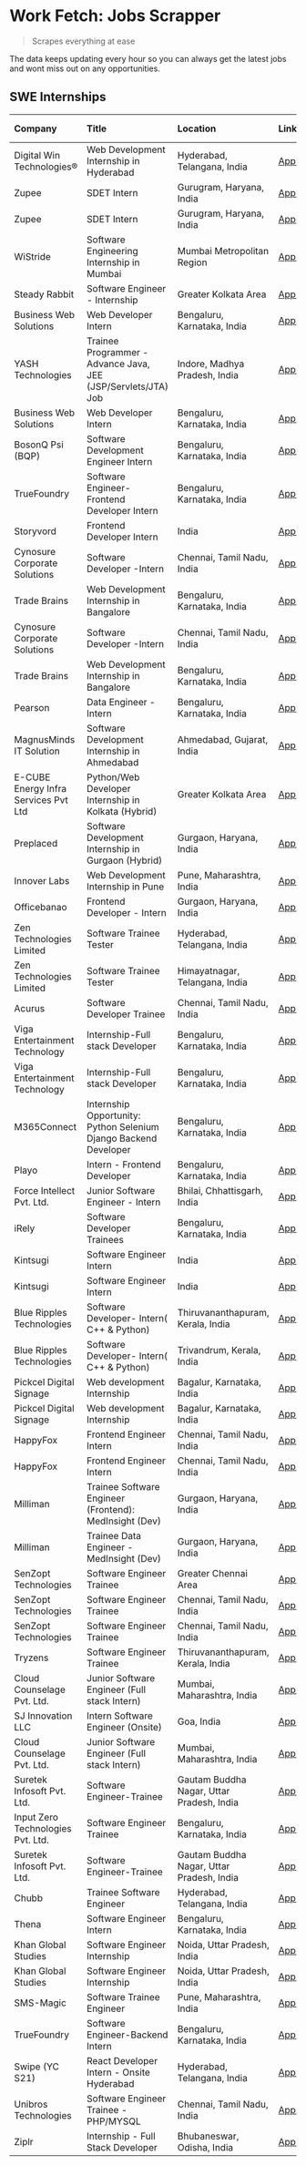 # Work Fetch: Jobs Scrapper
> Scrapes everything at ease

The data keeps updating every hour so you can always get the latest jobs and wont miss out on any opportunities.

## SWE Internships
<!--START_SECTION:workfetch-->
| Company                              | Title                                                            | Location                                  | Link                                                                                                                                                                                                                                                                                        | Date Posted   |
|:-------------------------------------|:-----------------------------------------------------------------|:------------------------------------------|:--------------------------------------------------------------------------------------------------------------------------------------------------------------------------------------------------------------------------------------------------------------------------------------------|:--------------|
| Digital Win Technologies®            | Web Development Internship in Hyderabad                          | Hyderabad, Telangana, India               | [Apply](https://in.linkedin.com/jobs/view/web-development-internship-in-hyderabad-at-digital-win-technologies%C2%AE-3893193501?position=10&pageNum=7&refId=Jz1Gt75ux3I4KvakkJGixQ%3D%3D&trackingId=ul%2FCaxIrLQlCRLB5ah3AxA%3D%3D&trk=public_jobs_jserp-result_search-card)                 | 2024-04-10    |
| Zupee                                | SDET Intern                                                      | Gurugram, Haryana, India                  | [Apply](https://in.linkedin.com/jobs/view/sdet-intern-at-zupee-3888478071?position=52&pageNum=0&refId=7G1Vxl9wRMDpbAc9cR%2BxRA%3D%3D&trackingId=w1Ij2i%2Ffeg79jdB6gBUF2A%3D%3D&trk=public_jobs_jserp-result_search-card)                                                                    | 2024-04-09    |
| Zupee                                | SDET Intern                                                      | Gurugram, Haryana, India                  | [Apply](https://in.linkedin.com/jobs/view/sdet-intern-at-zupee-3888478071?position=2&pageNum=5&refId=sufzH6VYcEDZ2zr6CTZ1pw%3D%3D&trackingId=5FTkME8NA8B0KdJYHUbhYA%3D%3D&trk=public_jobs_jserp-result_search-card)                                                                         | 2024-04-09    |
| WiStride                             | Software Engineering Internship in Mumbai                        | Mumbai Metropolitan Region                | [Apply](https://in.linkedin.com/jobs/view/software-engineering-internship-in-mumbai-at-wistride-3888218704?position=17&pageNum=0&refId=7G1Vxl9wRMDpbAc9cR%2BxRA%3D%3D&trackingId=bHhf7XNs9CFbMBL03Ry%2B%2Fg%3D%3D&trk=public_jobs_jserp-result_search-card)                                 | 2024-04-08    |
| Steady Rabbit                        | Software Engineer - Internship                                   | Greater Kolkata Area                      | [Apply](https://in.linkedin.com/jobs/view/software-engineer-internship-at-steady-rabbit-3885171077?position=21&pageNum=0&refId=7G1Vxl9wRMDpbAc9cR%2BxRA%3D%3D&trackingId=DmRVc1JXdPQsC2svdaJDSg%3D%3D&trk=public_jobs_jserp-result_search-card)                                             | 2024-04-08    |
| Business Web Solutions               | Web Developer Intern                                             | Bengaluru, Karnataka, India               | [Apply](https://in.linkedin.com/jobs/view/web-developer-intern-at-business-web-solutions-3889115371?position=31&pageNum=0&refId=7G1Vxl9wRMDpbAc9cR%2BxRA%3D%3D&trackingId=gH4JZMSo2NWe7Hgkt02BYQ%3D%3D&trk=public_jobs_jserp-result_search-card)                                            | 2024-04-08    |
| YASH Technologies                    | Trainee Programmer - Advance Java, JEE (JSP/Servlets/JTA) Job    | Indore, Madhya Pradesh, India             | [Apply](https://in.linkedin.com/jobs/view/trainee-programmer-advance-java-jee-jsp-servlets-jta-job-at-yash-technologies-3886667670?position=49&pageNum=0&refId=7G1Vxl9wRMDpbAc9cR%2BxRA%3D%3D&trackingId=NLZ4MWVK%2B1FFzzvro57b3g%3D%3D&trk=public_jobs_jserp-result_search-card)           | 2024-04-08    |
| Business Web Solutions               | Web Developer Intern                                             | Bengaluru, Karnataka, India               | [Apply](https://in.linkedin.com/jobs/view/web-developer-intern-at-business-web-solutions-3889115371?position=6&pageNum=2&refId=klEjKNchpVgumzd%2FtP4yEQ%3D%3D&trackingId=KuFm0jv5yc2UonafXo7%2B%2BA%3D%3D&trk=public_jobs_jserp-result_search-card)                                         | 2024-04-08    |
| BosonQ Psi (BQP)                     | Software Development Engineer Intern                             | Bengaluru, Karnataka, India               | [Apply](https://in.linkedin.com/jobs/view/software-development-engineer-intern-at-bosonq-psi-bqp-3888328596?position=43&pageNum=0&refId=7G1Vxl9wRMDpbAc9cR%2BxRA%3D%3D&trackingId=fLe6Udt4%2BmrYwKvAb5Lztg%3D%3D&trk=public_jobs_jserp-result_search-card)                                  | 2024-04-06    |
| TrueFoundry                          | Software Engineer- Frontend Developer Intern                     | Bengaluru, Karnataka, India               | [Apply](https://in.linkedin.com/jobs/view/software-engineer-frontend-developer-intern-at-truefoundry-3887320206?position=23&pageNum=0&refId=7G1Vxl9wRMDpbAc9cR%2BxRA%3D%3D&trackingId=0zHYB2sDTvaHF0bnUumNmA%3D%3D&trk=public_jobs_jserp-result_search-card)                                | 2024-04-05    |
| Storyvord                            | Frontend Developer Intern                                        | India                                     | [Apply](https://in.linkedin.com/jobs/view/frontend-developer-intern-at-storyvord-3518938006?position=16&pageNum=0&refId=7G1Vxl9wRMDpbAc9cR%2BxRA%3D%3D&trackingId=UAxfDQNl%2B2KcBrEp3TTLGA%3D%3D&trk=public_jobs_jserp-result_search-card)                                                  | 2024-04-04    |
| Cynosure Corporate Solutions         | Software Developer -Intern                                       | Chennai, Tamil Nadu, India                | [Apply](https://in.linkedin.com/jobs/view/software-developer-intern-at-cynosure-corporate-solutions-3884767755?position=27&pageNum=0&refId=7G1Vxl9wRMDpbAc9cR%2BxRA%3D%3D&trackingId=wZTr%2FG2%2FzzZuf9KqLEZ9VA%3D%3D&trk=public_jobs_jserp-result_search-card)                             | 2024-04-04    |
| Trade Brains                         | Web Development Internship in Bangalore                          | Bengaluru, Karnataka, India               | [Apply](https://in.linkedin.com/jobs/view/web-development-internship-in-bangalore-at-trade-brains-3885739433?position=60&pageNum=0&refId=7G1Vxl9wRMDpbAc9cR%2BxRA%3D%3D&trackingId=Ytx%2B%2FY0esuDYhFOgCBrqpg%3D%3D&trk=public_jobs_jserp-result_search-card)                               | 2024-04-04    |
| Cynosure Corporate Solutions         | Software Developer -Intern                                       | Chennai, Tamil Nadu, India                | [Apply](https://in.linkedin.com/jobs/view/software-developer-intern-at-cynosure-corporate-solutions-3884767755?position=2&pageNum=2&refId=klEjKNchpVgumzd%2FtP4yEQ%3D%3D&trackingId=o2mrX3%2B4tPBunJsOg%2BGCVA%3D%3D&trk=public_jobs_jserp-result_search-card)                              | 2024-04-04    |
| Trade Brains                         | Web Development Internship in Bangalore                          | Bengaluru, Karnataka, India               | [Apply](https://in.linkedin.com/jobs/view/web-development-internship-in-bangalore-at-trade-brains-3885739433?position=10&pageNum=5&refId=sufzH6VYcEDZ2zr6CTZ1pw%3D%3D&trackingId=%2BWNIc%2Folo0F4lCpO6ZRJnA%3D%3D&trk=public_jobs_jserp-result_search-card)                                 | 2024-04-04    |
| Pearson                              | Data Engineer - Intern                                           | Bengaluru, Karnataka, India               | [Apply](https://in.linkedin.com/jobs/view/data-engineer-intern-at-pearson-3884561204?position=3&pageNum=7&refId=Jz1Gt75ux3I4KvakkJGixQ%3D%3D&trackingId=e5LSfl8R3ye8jMe9Pyjo7Q%3D%3D&trk=public_jobs_jserp-result_search-card)                                                              | 2024-04-04    |
| MagnusMinds IT Solution              | Software Development Internship in Ahmedabad                     | Ahmedabad, Gujarat, India                 | [Apply](https://in.linkedin.com/jobs/view/software-development-internship-in-ahmedabad-at-magnusminds-it-solution-3883933909?position=39&pageNum=0&refId=7G1Vxl9wRMDpbAc9cR%2BxRA%3D%3D&trackingId=WSAsGGjKs5WPbeBJMM4zpA%3D%3D&trk=public_jobs_jserp-result_search-card)                   | 2024-04-03    |
| E-CUBE Energy Infra Services Pvt Ltd | Python/Web Developer Internship in Kolkata (Hybrid)              | Greater Kolkata Area                      | [Apply](https://in.linkedin.com/jobs/view/python-web-developer-internship-in-kolkata-hybrid-at-e-cube-energy-infra-services-pvt-ltd-3882160442?position=18&pageNum=0&refId=7G1Vxl9wRMDpbAc9cR%2BxRA%3D%3D&trackingId=fRlDvTwqtb2227HZdlfcuw%3D%3D&trk=public_jobs_jserp-result_search-card) | 2024-04-02    |
| Preplaced                            | Software Development Internship in Gurgaon (Hybrid)              | Gurgaon, Haryana, India                   | [Apply](https://in.linkedin.com/jobs/view/software-development-internship-in-gurgaon-hybrid-at-preplaced-3880567870?position=24&pageNum=0&refId=7G1Vxl9wRMDpbAc9cR%2BxRA%3D%3D&trackingId=ulXm1MihG7yNVGKjDmPW5g%3D%3D&trk=public_jobs_jserp-result_search-card)                            | 2024-04-01    |
| Innover Labs                         | Web Development Internship in Pune                               | Pune, Maharashtra, India                  | [Apply](https://in.linkedin.com/jobs/view/web-development-internship-in-pune-at-innover-labs-3875494237?position=8&pageNum=0&refId=7G1Vxl9wRMDpbAc9cR%2BxRA%3D%3D&trackingId=Z5XB%2FzR90ozMZyJMo3EHPQ%3D%3D&trk=public_jobs_jserp-result_search-card)                                       | 2024-03-28    |
| Officebanao                          | Frontend Developer - Intern                                      | Gurgaon, Haryana, India                   | [Apply](https://in.linkedin.com/jobs/view/frontend-developer-intern-at-officebanao-3871265915?position=12&pageNum=0&refId=7G1Vxl9wRMDpbAc9cR%2BxRA%3D%3D&trackingId=R4V96nyuDAVq47Ejrt0ITA%3D%3D&trk=public_jobs_jserp-result_search-card)                                                  | 2024-03-28    |
| Zen Technologies Limited             | Software Trainee Tester                                          | Hyderabad, Telangana, India               | [Apply](https://in.linkedin.com/jobs/view/software-trainee-tester-at-zen-technologies-limited-3872036112?position=13&pageNum=0&refId=7G1Vxl9wRMDpbAc9cR%2BxRA%3D%3D&trackingId=z%2FySA0wCn7YBvOUS4kVpIQ%3D%3D&trk=public_jobs_jserp-result_search-card)                                     | 2024-03-27    |
| Zen Technologies Limited             | Software Trainee Tester                                          | Himayatnagar, Telangana, India            | [Apply](https://in.linkedin.com/jobs/view/software-trainee-tester-at-zen-technologies-limited-3872100214?position=10&pageNum=0&refId=7G1Vxl9wRMDpbAc9cR%2BxRA%3D%3D&trackingId=Ahk6hZ43yWp9y55UxJ3mIg%3D%3D&trk=public_jobs_jserp-result_search-card)                                       | 2024-03-26    |
| Acurus                               | Software Developer Trainee                                       | Chennai, Tamil Nadu, India                | [Apply](https://in.linkedin.com/jobs/view/software-developer-trainee-at-acurus-3871400616?position=22&pageNum=0&refId=7G1Vxl9wRMDpbAc9cR%2BxRA%3D%3D&trackingId=9mXV4Jf2ib4xEz5f7mbMow%3D%3D&trk=public_jobs_jserp-result_search-card)                                                      | 2024-03-26    |
| Viga Entertainment Technology        | Internship-Full stack Developer                                  | Bengaluru, Karnataka, India               | [Apply](https://in.linkedin.com/jobs/view/internship-full-stack-developer-at-viga-entertainment-technology-3870669789?position=30&pageNum=0&refId=7G1Vxl9wRMDpbAc9cR%2BxRA%3D%3D&trackingId=U9Rq24AUIsEt77UOin1ykw%3D%3D&trk=public_jobs_jserp-result_search-card)                          | 2024-03-25    |
| Viga Entertainment Technology        | Internship-Full stack Developer                                  | Bengaluru, Karnataka, India               | [Apply](https://in.linkedin.com/jobs/view/internship-full-stack-developer-at-viga-entertainment-technology-3870669789?position=5&pageNum=2&refId=klEjKNchpVgumzd%2FtP4yEQ%3D%3D&trackingId=VVpdgFvrfx9x0aJcemCMMQ%3D%3D&trk=public_jobs_jserp-result_search-card)                           | 2024-03-25    |
| M365Connect                          | Internship Opportunity: Python Selenium Django Backend Developer | Bengaluru, Karnataka, India               | [Apply](https://in.linkedin.com/jobs/view/internship-opportunity-python-selenium-django-backend-developer-at-m365connect-3868219387?position=4&pageNum=7&refId=Jz1Gt75ux3I4KvakkJGixQ%3D%3D&trackingId=2CwhOgDheDE%2FGW6pNJnjqg%3D%3D&trk=public_jobs_jserp-result_search-card)             | 2024-03-24    |
| Playo                                | Intern - Frontend Developer                                      | Bengaluru, Karnataka, India               | [Apply](https://in.linkedin.com/jobs/view/intern-frontend-developer-at-playo-3864131172?position=6&pageNum=0&refId=7G1Vxl9wRMDpbAc9cR%2BxRA%3D%3D&trackingId=qCxHRVzNBUupkNkUEhnXcQ%3D%3D&trk=public_jobs_jserp-result_search-card)                                                         | 2024-03-22    |
| Force Intellect Pvt. Ltd.            | Junior Software Engineer - Intern                                | Bhilai, Chhattisgarh, India               | [Apply](https://in.linkedin.com/jobs/view/junior-software-engineer-intern-at-force-intellect-pvt-ltd-3862286436?position=2&pageNum=7&refId=Jz1Gt75ux3I4KvakkJGixQ%3D%3D&trackingId=UsxUT6Gg%2Flf3YtkRt1CqFQ%3D%3D&trk=public_jobs_jserp-result_search-card)                                 | 2024-03-19    |
| iRely                                | Software Developer Trainees                                      | Bengaluru, Karnataka, India               | [Apply](https://in.linkedin.com/jobs/view/software-developer-trainees-at-irely-3860566039?position=3&pageNum=0&refId=7G1Vxl9wRMDpbAc9cR%2BxRA%3D%3D&trackingId=TJC070rgG6IUZCkjm2URqg%3D%3D&trk=public_jobs_jserp-result_search-card)                                                       | 2024-03-18    |
| Kintsugi                             | Software Engineer Intern                                         | India                                     | [Apply](https://in.linkedin.com/jobs/view/software-engineer-intern-at-kintsugi-3857074071?position=35&pageNum=0&refId=7G1Vxl9wRMDpbAc9cR%2BxRA%3D%3D&trackingId=7fBzOyfu13EMDRF%2BQcr9KQ%3D%3D&trk=public_jobs_jserp-result_search-card)                                                    | 2024-03-16    |
| Kintsugi                             | Software Engineer Intern                                         | India                                     | [Apply](https://in.linkedin.com/jobs/view/software-engineer-intern-at-kintsugi-3857074071?position=10&pageNum=2&refId=klEjKNchpVgumzd%2FtP4yEQ%3D%3D&trackingId=SfgwD8Cgpd9otPTzlPGJvg%3D%3D&trk=public_jobs_jserp-result_search-card)                                                      | 2024-03-16    |
| Blue Ripples Technologies            | Software Developer- Intern( C++ & Python)                        | Thiruvananthapuram, Kerala, India         | [Apply](https://in.linkedin.com/jobs/view/software-developer-intern-c%2B%2B-python-at-blue-ripples-technologies-3855594494?position=20&pageNum=0&refId=7G1Vxl9wRMDpbAc9cR%2BxRA%3D%3D&trackingId=Rqaa%2BhXU6ged8jBUjaVDCA%3D%3D&trk=public_jobs_jserp-result_search-card)                   | 2024-03-14    |
| Blue Ripples Technologies            | Software Developer- Intern( C++  & Python)                       | Trivandrum, Kerala, India                 | [Apply](https://in.linkedin.com/jobs/view/software-developer-intern-c%2B%2B-python-at-blue-ripples-technologies-3856150730?position=19&pageNum=0&refId=7G1Vxl9wRMDpbAc9cR%2BxRA%3D%3D&trackingId=M8drLJCN%2Bl8Ixm9hNsFRFw%3D%3D&trk=public_jobs_jserp-result_search-card)                   | 2024-03-13    |
| Pickcel Digital Signage              | Web development Internship                                       | Bagalur, Karnataka, India                 | [Apply](https://in.linkedin.com/jobs/view/web-development-internship-at-pickcel-digital-signage-3849506118?position=58&pageNum=0&refId=7G1Vxl9wRMDpbAc9cR%2BxRA%3D%3D&trackingId=2oavN%2Bh1ZBGoyTNB6NndJQ%3D%3D&trk=public_jobs_jserp-result_search-card)                                   | 2024-03-08    |
| Pickcel Digital Signage              | Web development Internship                                       | Bagalur, Karnataka, India                 | [Apply](https://in.linkedin.com/jobs/view/web-development-internship-at-pickcel-digital-signage-3849506118?position=8&pageNum=5&refId=sufzH6VYcEDZ2zr6CTZ1pw%3D%3D&trackingId=A9mPRGcGXCBDZGwYBlllhQ%3D%3D&trk=public_jobs_jserp-result_search-card)                                        | 2024-03-08    |
| HappyFox                             | Frontend Engineer Intern                                         | Chennai, Tamil Nadu, India                | [Apply](https://in.linkedin.com/jobs/view/frontend-engineer-intern-at-happyfox-3848357951?position=51&pageNum=0&refId=7G1Vxl9wRMDpbAc9cR%2BxRA%3D%3D&trackingId=CD3Pzj9Nj89k71WBbm%2F0NQ%3D%3D&trk=public_jobs_jserp-result_search-card)                                                    | 2024-03-07    |
| HappyFox                             | Frontend Engineer Intern                                         | Chennai, Tamil Nadu, India                | [Apply](https://in.linkedin.com/jobs/view/frontend-engineer-intern-at-happyfox-3848357951?position=1&pageNum=5&refId=sufzH6VYcEDZ2zr6CTZ1pw%3D%3D&trackingId=5wOgEf7VpsvwBjJtRWpCCQ%3D%3D&trk=public_jobs_jserp-result_search-card)                                                         | 2024-03-07    |
| Milliman                             | Trainee Software Engineer (Frontend): MedInsight (Dev)           | Gurgaon, Haryana, India                   | [Apply](https://in.linkedin.com/jobs/view/trainee-software-engineer-frontend-medinsight-dev-at-milliman-3792874280?position=11&pageNum=0&refId=7G1Vxl9wRMDpbAc9cR%2BxRA%3D%3D&trackingId=DnG7aal8OIADUG3Z2B5Z5g%3D%3D&trk=public_jobs_jserp-result_search-card)                             | 2024-03-01    |
| Milliman                             | Trainee Data Engineer - MedInsight (Dev)                         | Gurgaon, Haryana, India                   | [Apply](https://in.linkedin.com/jobs/view/trainee-data-engineer-medinsight-dev-at-milliman-3789275187?position=6&pageNum=7&refId=Jz1Gt75ux3I4KvakkJGixQ%3D%3D&trackingId=vY2EXLIruA2FNxz2TXa7JA%3D%3D&trk=public_jobs_jserp-result_search-card)                                             | 2024-02-23    |
| SenZopt Technologies                 | Software Engineer Trainee                                        | Greater Chennai Area                      | [Apply](https://in.linkedin.com/jobs/view/software-engineer-trainee-at-senzopt-technologies-3827688781?position=40&pageNum=0&refId=7G1Vxl9wRMDpbAc9cR%2BxRA%3D%3D&trackingId=BPyQZ2%2FilOLCOotL2%2Ff5tw%3D%3D&trk=public_jobs_jserp-result_search-card)                                     | 2024-02-12    |
| SenZopt Technologies                 | Software Engineer Trainee                                        | Chennai, Tamil Nadu, India                | [Apply](https://in.linkedin.com/jobs/view/software-engineer-trainee-at-senzopt-technologies-3827686880?position=54&pageNum=0&refId=7G1Vxl9wRMDpbAc9cR%2BxRA%3D%3D&trackingId=TJ%2FIqDh8dQl48cLvdwQERg%3D%3D&trk=public_jobs_jserp-result_search-card)                                       | 2024-02-12    |
| SenZopt Technologies                 | Software Engineer Trainee                                        | Chennai, Tamil Nadu, India                | [Apply](https://in.linkedin.com/jobs/view/software-engineer-trainee-at-senzopt-technologies-3827686880?position=4&pageNum=5&refId=sufzH6VYcEDZ2zr6CTZ1pw%3D%3D&trackingId=gSibJWBPqpgCIO7kzqzMyg%3D%3D&trk=public_jobs_jserp-result_search-card)                                            | 2024-02-12    |
| Tryzens                              | Software Engineer Trainee                                        | Thiruvananthapuram, Kerala, India         | [Apply](https://in.linkedin.com/jobs/view/software-engineer-trainee-at-tryzens-3809363491?position=41&pageNum=0&refId=7G1Vxl9wRMDpbAc9cR%2BxRA%3D%3D&trackingId=lGjgU3S83lHem3rlvh9Wgw%3D%3D&trk=public_jobs_jserp-result_search-card)                                                      | 2024-01-18    |
| Cloud Counselage Pvt. Ltd.           | Junior Software Engineer (Full stack Intern)                     | Mumbai, Maharashtra, India                | [Apply](https://in.linkedin.com/jobs/view/junior-software-engineer-full-stack-intern-at-cloud-counselage-pvt-ltd-3803132814?position=34&pageNum=0&refId=7G1Vxl9wRMDpbAc9cR%2BxRA%3D%3D&trackingId=dob33wm3JnXGH2LcvDjXpw%3D%3D&trk=public_jobs_jserp-result_search-card)                    | 2024-01-11    |
| SJ Innovation LLC                    | Intern Software Engineer (Onsite)                                | Goa, India                                | [Apply](https://in.linkedin.com/jobs/view/intern-software-engineer-onsite-at-sj-innovation-llc-3799959011?position=48&pageNum=0&refId=7G1Vxl9wRMDpbAc9cR%2BxRA%3D%3D&trackingId=BE68%2FoUq6fyCukZN2RgbrQ%3D%3D&trk=public_jobs_jserp-result_search-card)                                    | 2024-01-11    |
| Cloud Counselage Pvt. Ltd.           | Junior Software Engineer (Full stack Intern)                     | Mumbai, Maharashtra, India                | [Apply](https://in.linkedin.com/jobs/view/junior-software-engineer-full-stack-intern-at-cloud-counselage-pvt-ltd-3803132814?position=9&pageNum=2&refId=klEjKNchpVgumzd%2FtP4yEQ%3D%3D&trackingId=q%2FV0ZUNZ%2F4tL7%2FvIaeG5gg%3D%3D&trk=public_jobs_jserp-result_search-card)               | 2024-01-11    |
| Suretek Infosoft Pvt. Ltd.           | Software Engineer-Trainee                                        | Gautam Buddha Nagar, Uttar Pradesh, India | [Apply](https://in.linkedin.com/jobs/view/software-engineer-trainee-at-suretek-infosoft-pvt-ltd-3800934643?position=28&pageNum=0&refId=7G1Vxl9wRMDpbAc9cR%2BxRA%3D%3D&trackingId=o9JWy0hAkxAvFfT8CuAPWA%3D%3D&trk=public_jobs_jserp-result_search-card)                                     | 2024-01-09    |
| Input Zero Technologies Pvt. Ltd.    | Software Engineer Trainee                                        | Bengaluru, Karnataka, India               | [Apply](https://in.linkedin.com/jobs/view/software-engineer-trainee-at-input-zero-technologies-pvt-ltd-3800927643?position=37&pageNum=0&refId=7G1Vxl9wRMDpbAc9cR%2BxRA%3D%3D&trackingId=gmCZpsxAYirr7JV3LfuFGA%3D%3D&trk=public_jobs_jserp-result_search-card)                              | 2024-01-09    |
| Suretek Infosoft Pvt. Ltd.           | Software Engineer-Trainee                                        | Gautam Buddha Nagar, Uttar Pradesh, India | [Apply](https://in.linkedin.com/jobs/view/software-engineer-trainee-at-suretek-infosoft-pvt-ltd-3800934643?position=3&pageNum=2&refId=klEjKNchpVgumzd%2FtP4yEQ%3D%3D&trackingId=ROPeK6YsNQ6u8%2BBLi%2FbO8Q%3D%3D&trk=public_jobs_jserp-result_search-card)                                  | 2024-01-09    |
| Chubb                                | Trainee Software Engineer                                        | Hyderabad, Telangana, India               | [Apply](https://in.linkedin.com/jobs/view/trainee-software-engineer-at-chubb-3811550279?position=8&pageNum=7&refId=Jz1Gt75ux3I4KvakkJGixQ%3D%3D&trackingId=sYiaW3nu07HrfkJpjb4PdA%3D%3D&trk=public_jobs_jserp-result_search-card)                                                           | 2023-12-28    |
| Thena                                | Software Engineer Intern                                         | Bengaluru, Karnataka, India               | [Apply](https://in.linkedin.com/jobs/view/software-engineer-intern-at-thena-3778731751?position=25&pageNum=0&refId=7G1Vxl9wRMDpbAc9cR%2BxRA%3D%3D&trackingId=FphZty37qPxxNd1aZKmkFg%3D%3D&trk=public_jobs_jserp-result_search-card)                                                         | 2023-12-05    |
| Khan Global Studies                  | Software Engineer Internship                                     | Noida, Uttar Pradesh, India               | [Apply](https://in.linkedin.com/jobs/view/software-engineer-internship-at-khan-global-studies-3766942197?position=56&pageNum=0&refId=7G1Vxl9wRMDpbAc9cR%2BxRA%3D%3D&trackingId=xvQ4JsCTlXYfDdVN6%2B0%2Fsg%3D%3D&trk=public_jobs_jserp-result_search-card)                                   | 2023-11-27    |
| Khan Global Studies                  | Software Engineer Internship                                     | Noida, Uttar Pradesh, India               | [Apply](https://in.linkedin.com/jobs/view/software-engineer-internship-at-khan-global-studies-3766942197?position=6&pageNum=5&refId=sufzH6VYcEDZ2zr6CTZ1pw%3D%3D&trackingId=aIk9zZkeal8mDTahwpBeMQ%3D%3D&trk=public_jobs_jserp-result_search-card)                                          | 2023-11-27    |
| SMS-Magic                            | Software Trainee Engineer                                        | Pune, Maharashtra, India                  | [Apply](https://in.linkedin.com/jobs/view/software-trainee-engineer-at-sms-magic-3761409781?position=36&pageNum=0&refId=7G1Vxl9wRMDpbAc9cR%2BxRA%3D%3D&trackingId=IU%2BAwb17%2F1178kechOg1hw%3D%3D&trk=public_jobs_jserp-result_search-card)                                                | 2023-11-16    |
| TrueFoundry                          | Software Engineer-Backend Intern                                 | Bengaluru, Karnataka, India               | [Apply](https://in.linkedin.com/jobs/view/software-engineer-backend-intern-at-truefoundry-3779508170?position=38&pageNum=0&refId=7G1Vxl9wRMDpbAc9cR%2BxRA%3D%3D&trackingId=CL4GUUn2OctiguaXD9%2FugA%3D%3D&trk=public_jobs_jserp-result_search-card)                                         | 2023-11-10    |
| Swipe (YC S21)                       | React Developer Intern - Onsite Hyderabad                        | Hyderabad, Telangana, India               | [Apply](https://in.linkedin.com/jobs/view/react-developer-intern-onsite-hyderabad-at-swipe-yc-s21-3737600089?position=44&pageNum=0&refId=7G1Vxl9wRMDpbAc9cR%2BxRA%3D%3D&trackingId=mS4NEDLNyoB3dQkHzcMM3A%3D%3D&trk=public_jobs_jserp-result_search-card)                                   | 2023-10-13    |
| Unibros Technologies                 | Software Engineer Trainee - PHP/MYSQL                            | Chennai, Tamil Nadu, India                | [Apply](https://in.linkedin.com/jobs/view/software-engineer-trainee-php-mysql-at-unibros-technologies-3656599241?position=42&pageNum=0&refId=7G1Vxl9wRMDpbAc9cR%2BxRA%3D%3D&trackingId=R%2BgDdv5FGK4zYW6Mapil1g%3D%3D&trk=public_jobs_jserp-result_search-card)                             | 2023-06-12    |
| Ziplr                                | Internship - Full Stack Developer                                | Bhubaneswar, Odisha, India                | [Apply](https://in.linkedin.com/jobs/view/internship-full-stack-developer-at-ziplr-3645675705?position=9&pageNum=7&refId=Jz1Gt75ux3I4KvakkJGixQ%3D%3D&trackingId=wI823%2FkVLLhPXKnGrr0ptg%3D%3D&trk=public_jobs_jserp-result_search-card)                                                   | 2023-06-02    |
<!--END_SECTION:workfetch-->
